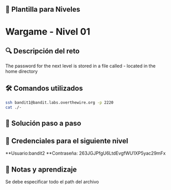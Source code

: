 ## 📖 Plantilla para Niveles

# Wargame - Nivel 01

## 🔍 Descripción del reto
The password for the next level is stored in a file called - located in the home directory
## 🛠️ Comandos utilizados
```bash
ssh bandit1@bandit.labs.overthewire.org -p 2220
cat ./-
```

## 🎯 Solución paso a paso


## 🔑 Credenciales para el siguiente nivel
**Usuario:bandit2
**Contraseña: 263JGJPfgU6LtdEvgfWU1XP5yac29mFx   

## 📝 Notas y aprendizaje
Se debe especificar todo el path del archivo
```